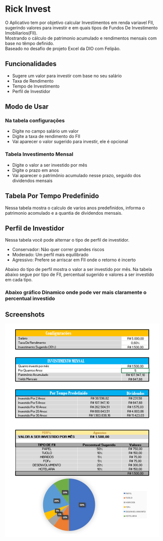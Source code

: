 
# Rick Invest 
O Aplicativo tem por objetivo calcular Investimentos em renda variavel FII, sugerindo valores para investir e em quais tipos de Fundos De Investimento Imobiliarios(FII).  \
Mostrando o cálculo de patrimonio acumulado e rendimentos mensais com base no têmpo definido.  \
Baseado no desafio de projeto Excel da DIO com Felipão.
## Funcionalidades

- Sugere um valor para investir com base no seu salário
- Taxa de Rendimento 
- Tempo de Investimento
- Perfil de Investidor 

## Modo de Usar

### Na tabela configurações
- Digite no campo salário um valor
- Digite a taxa de rendimento do FII
- Vai aparecer o valor sugerido para investir, ele é opcional
### Tabela Investimento Mensal
- Digite o valor a ser investido por mês
- Digite o prazo em anos
- Vai aparecer o patrimônio acumulado nesse prazo, seguido dos dividendos mensais

## Tabela Por Tempo Predefinido
Nessa tabela mostra o calculo de varios anos predefinidos, informa o patrimonio acomulado e a quantia de dividendos mensais.

## Perfil de Investidor
Nessa tabela você pode alternar o tipo de perfil de investidor. 
- Conservador: Não quer correr grandes riscos
- Moderado: Um perfil mais equilibrado
- Agressivo: Prefere se arriscar em FII onde o retorno é incerto

Abaixo do tipo de perfil mostra o valor a ser investido por mês.
Na tabela abaixo segue por tipo de FII, percentual sugerido e valores a ser investido em cada tipo.

### Abaixo gráfico Dinamico onde pode ver mais claramente o percentual investido



## Screenshots

![App Screenshot](https://github.com/Rick-cyberX/app_invest/blob/main/imagens/app_invest%20(2).png)




